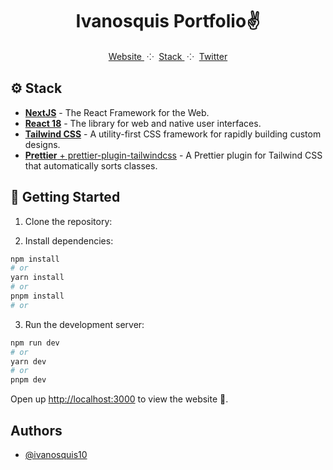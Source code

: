 <div align="center">

<h1>Ivanosquis Portfolio✌️</h1>

<div align="center">
    <a href="https://portfolio-ivanosquis-iv.vercel.app/" target="_blank">
        Website
    </a>
    <span>&nbsp;⁘&nbsp;</span>
    <a href="#-stack">
        Stack
    </a>
    <span>&nbsp;⁘&nbsp;</span>
    <a href="https://twitter.com/ivanosquis13" target="_blank">
        Twitter
    </a>
</div>

</p>

</div>

## ⚙ Stack

- [**NextJS**](https://nextjs.org/) - The React Framework for the Web.
- [**React 18**](https://react.dev/) - The library for web and native user interfaces.
- [**Tailwind CSS**](https://tailwindcss.com/) - A utility-first CSS framework for rapidly building custom designs.
- [**Prettier** + prettier-plugin-tailwindcss](https://github.com/tailwindlabs/prettier-plugin-tailwindcss) - A Prettier plugin for Tailwind CSS that automatically sorts classes.

## 🚀 Getting Started

1. Clone the repository:

2. Install dependencies:

```bash
npm install
# or
yarn install
# or
pnpm install
# or
```

3. Run the development server:

```bash
npm run dev
# or
yarn dev
# or
pnpm dev
```

Open up [http://localhost:3000](http://localhost:3000) to view the website 🚀.

## Authors

- [@ivanosquis10](https://www.github.com/ivanosquis10)

